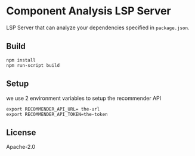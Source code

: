 # Component Analysis LSP Server

LSP Server that can analyze your dependencies specified in `package.json`.

## Build

```
npm install
npm run-script build
```
## Setup
we use 2 environment variables to setup the recommender API
```
export RECOMMENDER_API_URL= the-url
export RECOMMENDER_API_TOKEN=the-token

```

## License

Apache-2.0 
 
